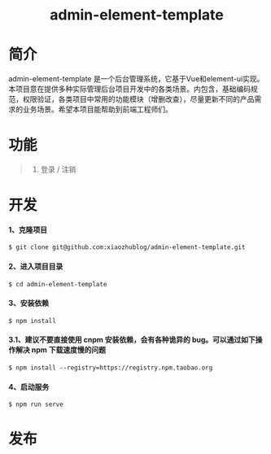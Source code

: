 # <center>admin-element-template</center>
# 简介
admin-element-template 是一个后台管理系统，它基于Vue和element-ui实现。本项目意在提供多种实际管理后台项目开发中的各类场景。内包含，基础编码规范，权限验证，各类项目中常用的功能模块（增删改查），尽量更新不同的产品需求的业务场景。希望本项目能帮助到前端工程师们。
# 功能
> 1. 登录 / 注销
# 开发
#### 1、克隆项目
    $ git clone git@github.com:xiaozhublog/admin-element-template.git
#### 2、进入项目目录
    $ cd admin-element-template
#### 3、安装依赖
    $ npm install
#### 3.1、建议不要直接使用 cnpm 安装依赖，会有各种诡异的 bug。可以通过如下操作解决 npm 下载速度慢的问题
    $ npm install --registry=https://registry.npm.taobao.org
#### 4、启动服务
    $ npm run serve
# 发布

